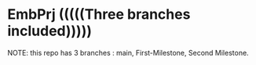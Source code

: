 # EmbPrj (((((Three branches included)))))

NOTE: this repo has 3 branches : main, First-Milestone, Second Milestone.
